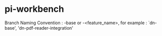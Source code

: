 # pi-workbench
Branch Naming Convention : <initials>-base or <intitials>-<feature_name>, for example : `dn-base', 'dn-pdf-reader-integration'
